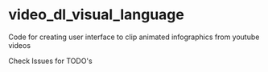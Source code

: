 # video_dl_visual_language
Code for creating user interface to clip animated infographics from youtube videos

Check Issues for TODO's
